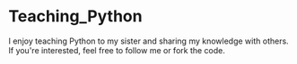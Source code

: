 # Teaching_Python
I enjoy teaching Python to my sister and sharing my knowledge with others. If you're interested, feel free to follow me or fork the code.

